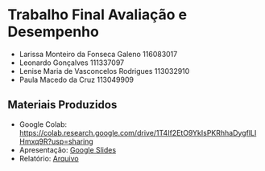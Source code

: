 # Trabalho Final Avaliação e Desempenho
- Larissa Monteiro da Fonseca Galeno 116083017
- Leonardo Gonçalves 111337097
- Lenise Maria de Vasconcelos Rodrigues 113032910
- Paula Macedo da Cruz 113049909

## Materiais Produzidos
* Google Colab: https://colab.research.google.com/drive/1T4If2EtO9YkIsPKRhhaDygflLIHmxq9R?usp=sharing
* Apresentação: [Google Slides](https://docs.google.com/presentation/d/1ys9gJoflV_S-iFxHPAEB_AbH6_HPW24DzvF37AK_HSo/edit?usp=sharing)
* Relatório: [Arquivo](https://drive.google.com/file/d/16DLOE_KHhWbDUgoqfzYfycpQM3QjVWgW/view?usp=sharing)